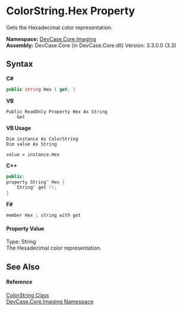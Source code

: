 # ColorString.Hex Property 
 

Gets the Hexadecimal color representation.

**Namespace:**&nbsp;<a href="N_DevCase_Core_Imaging">DevCase.Core.Imaging</a><br />**Assembly:**&nbsp;DevCase.Core (in DevCase.Core.dll) Version: 3.3.0.0 (3.3)

## Syntax

**C#**<br />
``` C#
public string Hex { get; }
```

**VB**<br />
``` VB
Public ReadOnly Property Hex As String
	Get
```

**VB Usage**<br />
``` VB Usage
Dim instance As ColorString
Dim value As String

value = instance.Hex

```

**C++**<br />
``` C++
public:
property String^ Hex {
	String^ get ();
}
```

**F#**<br />
``` F#
member Hex : string with get

```


#### Property Value
Type: String<br />The Hexadecimal color representation.

## See Also


#### Reference
<a href="T_DevCase_Core_Imaging_ColorString">ColorString Class</a><br /><a href="N_DevCase_Core_Imaging">DevCase.Core.Imaging Namespace</a><br />